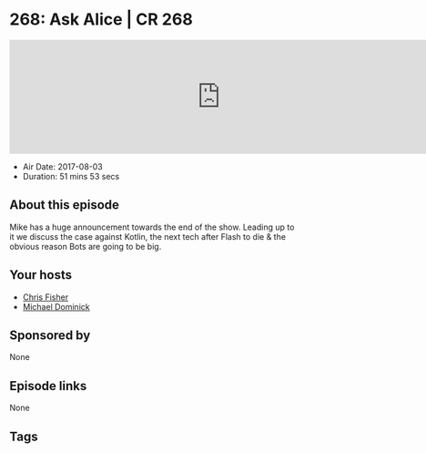 # 268: Ask Alice | CR 268

<iframe src="https://player.fireside.fm/v2/MLf2ZzhC+OHWTcF59?theme=dark" width="740" height="200" frameborder="0" scrolling="no"></iframe>

* Air Date: 2017-08-03
* Duration: 51 mins 53 secs

## About this episode

Mike has a huge announcement towards the end of the show. Leading up to it we discuss the case against Kotlin, the next tech after Flash to die & the obvious reason Bots are going to be big.

## Your hosts
* [Chris Fisher](https://coder.show/hosts/chrislas)
* [Michael Dominick](https://coder.show/hosts/michael)

## Sponsored by

None



## Episode links

None



## Tags

